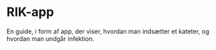 RIK-app
=======

En guide, i form af app, der viser, hvordan man indsætter et kateter, og hvordan man undgår infektion.
